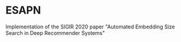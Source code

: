 # ESAPN
Implementation of the SIGIR 2020 paper "Automated Embedding Size Search in Deep Recommender Systems"
